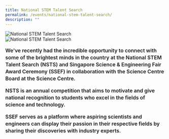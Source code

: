 ```yaml
---
title: National STEM Talent Search
permalink: /events/national-stem-talent-search/
description: ""
---
```

<style>
 .container {  
position: relative;  
width: 100%;  
height: 0;  
padding-bottom: 56.25%;  
}  
.youtube-container{
border: 5px solid #1237CA;
    }
.youtube-video {  
position: absolute;  
top: 0;  
left: 0;  
width: 100%;  
height: 100%;  
}
.subtitle-main{
color: #1237CA;
font-weight: 500;
font-size: 20px;
	}
	.content pre{
	display: none
	}
	.text-center{text-align: center}
	.col-sm-6{width: 50%}
		.col-12{width: 100%}
	.desktop-only{display: block}
.mobile-only{display: none}
.recruitment-row{display: flex; align-items: center; margin-bottom: 75px !important}
	.text-bold p{    
		font-size: 16px;
		line-height: 22px;
		font-weight: 600;
	}
		@media (max-width: 600px) {.col-sm-6{width: 100%}
.recruitment-row{display: flex; flex-direction: column; align-items: center; margin-bottom: 30px !important}
	.subtitle-main{line-height: 1.5rem}
	.desktop-only{display: none}
	.mobile-only{display: block}
    .map-column{height: 200px}
        .map-truck{height: 200px}
    .school-box label{font-size:16px; font-weight: 700}
    .school-box-list{width: 90% !important}
    .title-section{width: 80%; margin: auto}
    .mobile-row-padding{padding: 0 20px}
    #gallery .row{padding: 0 10px}
    #gallery .col-sm-4{width: 50%;padding: 10px}
    .gallery-image{padding: 0}
    .who-says-title{margin-top: 25px}
    .content .subtitle-main{padding: 0 20px}
    .title-item-truck h2{font-size: 18px}
.title-item-truck h2{line-height: 25px}
    .content center, .content li, .content p.subtitle-main{margin-top: 2rem;margin-bottom: 2rem;line-height: 140%; font-size: 16px}
    .subtitle-main b{font-size: 16px !important}
    .content p:last-child{margin-bottom:  10px !important}
.subtitle-top{text-align: center}
    }
    .text-blue{color: var(\--blue);
    .content pre{display: none}
    .bp-breadcrumb ul{padding-left: 0}
.title-page-stem{
	margin-bottom: 10px
	}
	.main-image-stem{
	margin-bottom: 25px
	}
        </style>
<section class="header-nav-white" id="stem-section-1" style="padding-top: 0">
	<div class="container">
		<div class="row mb-5 stem-row-1" style="">
			<div class="col-sm-12">
				<div class="text-left mb-2">
					<img style="width: auto" class="title-page-stem" alt="National STEM Talent Search" src="https://raw.githubusercontent.com/isomerpages/psd-ste-whats-next/staging/images/National%20STEM%20Talent%20Search/stem-title-web.png">
				</div>
				<div class="text-left mb-5">
					<img style="width: auto" class="main-image-stem" alt="National STEM Talent Search" src="https://raw.githubusercontent.com/isomerpages/psd-ste-whats-next/staging/images/National%20STEM%20Talent%20Search/stem-img-1.png">
				</div>
				<div class="text-left text-bold pb-2">
					<p>We've recently had the incredible opportunity to connect with some of the brightest minds in the country at the National STEM Talent Search (NSTS) and Singapore Science &amp; Engineering Fair Award Ceremony (SSEF) in collaboration with the Science Centre Board at the Science Centre.</p>
					<p>NSTS is an annual competition that aims to motivate and give national recognition to students who excel in the fields of science and technology.</p>
					<p>SSEF serves as a platform where aspiring scientists and engineers can display their passion in their respective fields by sharing their discoveries with industry experts.</p>
				</div>
			</div>
		</div>
	</div>
</section>